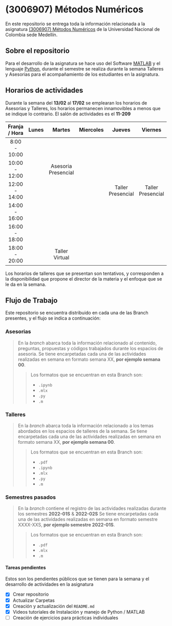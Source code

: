 # (3006907) Métodos Numéricos
En este repositorio se entrega toda la información relacionada a la asignatura
[(3006907) Métodos Numéricos](https://unvirtual.medellin.unal.edu.co/course/view.php?id=1730)
de la Universidad Nacional de Colombia sede Medellín.

## Sobre el repositorio
Para el desarrollo de la asignatura se hace uso del Software 
[MATLAB](https://www.mathworks.com/products/matlab.html) y el lenguaje [Python](https://www.python.org),
durante el semestre se realiza durante la semana Talleres y Asesorias para el acompañamiento de los 
estudiantes en la asignatura.

## Horarios de actividades
Durante la semana del **13/02** al **17/02** se emplearan los horarios de Asesorias y Talleres, los horarios permanecen
innamovibles a menos que se indique lo contrario. El salón de actividades es el **11-209**

| Franja / Hora | **Lunes** | **Martes** | **Miercoles** | **Jueves** | **Viernes** |
|:------:|:------:|:------:|:---------:|:------:|:-------:|
| 8:00 - 10:00 |   |   |   |   |   |
| 10:00 - 12:00 |   | Asesoria Presencial |    |   |  |
| 12:00 - 14:00 |   |   |   | Taller Presencial | Taller Presencial |
| 14:00 - 16:00 |   |   |   |   |   |
| 16:00 - 18:00 |   |   |   |   |   |
| 18:00 - 20:00 |   | Taller Virtual |   |   |   |

Los horarios de talleres que se presentan son tentativos, y corresponden a la disponibilidad que propone
el director de la materia y el enfoque que se le da en la semana.

## Flujo de Trabajo
Este repositorio se encuentra distribuido en cada una de las Branch presentes, y el flujo
se indica a continuación:

### Asesorias
> En la *branch* abarca toda la información relacionado al contenido, preguntas, propuestas y códigos trabajados
durante los espacios de asesoria.
> Se tiene encarpetadas cada una de las actividades realizadas en semana en formato semana XX, **por ejemplo semana 00**.
>> Los formatos que se encuentran en esta Branch son:
>> - `.ipynb`
>> - `.mlx`
>> - `.py`
>> - `.m`

### Talleres
> En la *branch* abarca toda la información relacionado a los temas abordados en los espacios de talleres de la semana.
> Se tiene encarpetadas cada una de las actividades realizadas en semana en formato semana XX, **por ejemplo semana 00**.
>> Los formatos que se encuentran en esta Branch son:
>> - `.pdf`
>> - `.ipynb`
>> - `.mlx`
>> - `.py`
>> - `.m`

### Semestres pasados
> En la *branch* contiene el registro de las actividades realizadas durante los semestres **2022-01S** & **2022-02S**
> Se tiene encarpetadas cada una de las actividades realizadas en semana en formato semestre XXXX-XXS, **por ejemplo semestre 2022-01S**.
>> Los formatos que se encuentran en esta Branch son:
>> - `.pdf`
>> - `.mlx`
>> - `.m`

#### Tareas pendientes
Estos son los pendientes públicos que se tienen para la semana y el desarrollo de actividades en 
la asignatura
- [x] Crear repositorio
- [x] Actualizar Carpetas
- [x] Creación y actualización del `README.md`
- [x] Videos tutoriales de Instalación y manejo de Python / MATLAB
- [ ] Creación de ejercicios para prácticas individuales
